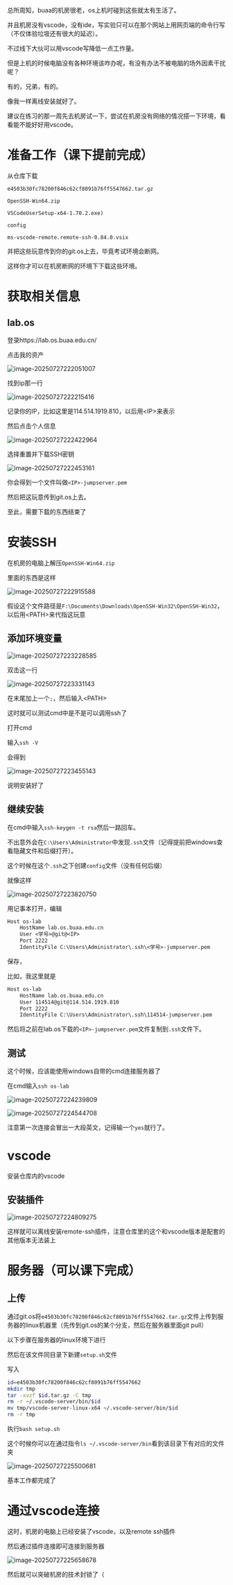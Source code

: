 总所周知，buaa的机房很老，os上机时碰到这些就太有生活了。

并且机房没有vscode，没有ide，写实验只可以在那个网站上用网页端的命令行写（不仅体验垃圾还有很大的延迟）。

不过线下大伙可以用vscode写降低一点工作量。

但是上机的时候电脑没有各种环境该咋办呢，有没有办法不被电脑的场外因素干扰呢？



有的，兄弟，有的。

像我一样离线安装就好了。

建议在练习的那一周先去机房试一下，尝试在机房没有网络的情况搭一下环境，看看能不能好好用vscode。







# 准备工作（课下提前完成）

从仓库下载

`e4503b30fc78200f846c62cf8091b76ff5547662.tar.gz` 

`OpenSSH-Win64.zip`

`VSCodeUserSetup-x64-1.70.2.exe)`

`config`

`ms-vscode-remote.remote-ssh-0.84.0.vsix`

并把这些玩意传到你的git.os上去，毕竟考试环境会断网。

这样你才可以在机房断网的环境下下载这些环境。

# 获取相关信息

## lab.os

登录https://lab.os.buaa.edu.cn/

点击我的资产

![image-20250727222051007](https://github.com/lprdsb/2025_buaa_os/blob/main/img\image-20250727222051007.png)

找到ip那一行

![image-20250727222215416](img\image-20250727222215416.png)

记录你的IP，比如这里是114.514.1919.810，以后用\<IP\>来表示





然后点击个人信息

![image-20250727222422964](img/image-20250727222422964.png)

选择重置并下载SSH密钥

![image-20250727222453161](img\image-20250727222453161.png)

你会得到一个文件叫做`<IP>-jumpserver.pem`

然后把这玩意传到git.os上去。



至此，需要下载的东西结束了



# 安装SSH

在机房的电脑上解压`OpenSSH-Win64.zip`

里面的东西是这样

![image-20250727222915588](img\image-20250727222915588.png)

假设这个文件路径是`F:\Documents\Downloads\OpenSSH-Win32\OpenSSH-Win32`，以后用\<PATH\>来代指这玩意

## 添加环境变量

![image-20250727223228585](img\image-20250727223228585.png)

双击这一行

![image-20250727223331143](img\image-20250727223331143.png)

在末尾加上一个`;`，然后输入\<PATH\>

这时就可以测试cmd中是不是可以调用ssh了

打开cmd

输入`ssh -V`

会得到

![image-20250727223455143](img\image-20250727223455143.png)

说明安装好了

## 继续安装

在cmd中输入`ssh-keygen -t rsa`然后一路回车。

不出意外会在`C:\Users\Administrator`中发现`.ssh`文件（记得提前把windows查看隐藏文件和后缀打开）。

这个时候在这个`.ssh`之下创建`config`文件（没有任何后缀）

就像这样

![image-20250727223820750](img\image-20250727223820750.png)

用记事本打开，编辑

```txt
Host os-lab
    HostName lab.os.buaa.edu.cn
    User <学号>@git@<IP>
    Port 2222
    IdentityFile C:\Users\Administrator\.ssh\<学号>-jumpserver.pem
```

保存，

比如，我这里就是

```txt
Host os-lab
    HostName lab.os.buaa.edu.cn
    User 114514@git@114.514.1919.810
    Port 2222
    IdentityFile C:\Users\Administrator\.ssh\114514-jumpserver.pem
```



然后将之前在lab.os下载的`<IP>-jumpserver.pem`文件复制到`.ssh`文件下。



## 测试

这个时候，应该能使用windows自带的cmd连接服务器了

在cmd输入`ssh os-lab`

![image-20250727224239809](img\image-20250727224239809.png)

![image-20250727224544708](img\image-20250727224544708.png)

注意第一次连接会冒出一大段英文，记得输一个`yes`就行了。





# vscode

安装仓库内的vscode

## 安装插件

![image-20250727224809275](img\image-20250727224809275.png)

这样就可以离线安装remote-ssh插件，注意仓库里的这个和vscode版本是配套的其他版本无法装上



# 服务器（可以课下完成）

## 上传

通过git.os将`e4503b30fc78200f846c62cf8091b76ff5547662.tar.gz`文件上传到服务器的linux机器里（先传到git.os的某个分支，然后在服务器里面git pull）



以下步骤在服务器的linux环境下进行

然后在该文件同目录下新建`setup.sh`文件

写入

```sh
id=e4503b30fc78200f846c62cf8091b76ff5547662
mkdir tmp
tar -xvzf $id.tar.gz -C tmp
rm -r ~/.vscode-server/bin/$id
mv tmp/vscode-server-linux-x64 ~/.vscode-server/bin/$id
rm -r tmp
```

执行`bash setup.sh`

这个时候你可以在通过指令`ls ~/.vscode-server/bin`看到该目录下有对应的文件夹

![image-20250727225500681](img\image-20250727225500681.png)



基本工作都完成了

# 通过vscode连接



这时，机房的电脑上已经安装了vscode，以及remote ssh插件

然后通过插件连接即可连接到服务器

![image-20250727225658678](img\image-20250727225658678.png)

然后就可以突破机房的技术封锁了（

